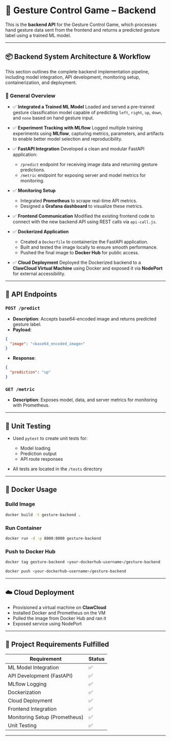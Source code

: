 # 🧠 Gesture Control Game – Backend

This is the **backend API** for the Gesture Control Game, which processes hand gesture data sent from the frontend and returns a predicted gesture label using a trained ML model.

---

## 📦 Backend System Architecture & Workflow

This section outlines the complete backend implementation pipeline, including model integration, API development, monitoring setup, containerization, and deployment.

### 🔄 General Overview

* ✅ **Integrated a Trained ML Model**
  Loaded and served a pre-trained gesture classification model capable of predicting `left`, `right`, `up`, `down`, and `none` based on hand gesture input.

* ✅ **Experiment Tracking with MLflow**
  Logged multiple training experiments using **MLflow**, capturing metrics, parameters, and artifacts to enable better model selection and reproducibility.

* ✅ **FastAPI Integration**
  Developed a clean and modular FastAPI application:

  * `/predict` endpoint for receiving image data and returning gesture predictions.
  * `/metric` endpoint for exposing server and model metrics for monitoring.

* ✅ **Monitoring Setup**

  * Integrated **Prometheus** to scrape real-time API metrics.
  * Designed a **Grafana dashboard** to visualize these metrics.

* ✅ **Frontend Communication**
  Modified the existing frontend code to connect with the new backend API using REST calls via `api-call.js`.

* ✅ **Dockerized Application**

  * Created a `Dockerfile` to containerize the FastAPI application.
  * Built and tested the image locally to ensure smooth performance.
  * Pushed the final image to **Docker Hub** for public access.

* ✅ **Cloud Deployment**
  Deployed the Dockerized backend to a **ClawCloud Virtual Machine** using Docker and exposed it via **NodePort** for external accessibility.

---

## 🔬 API Endpoints

### `POST /predict`

* **Description**: Accepts base64-encoded image and returns predicted gesture label.
* **Payload**:

```json
{
  "image": "<base64_encoded_image>"
}
```

* **Response**:

```json
{
  "prediction": "up"
}
```

### `GET /metric`

* **Description**: Exposes model, data, and server metrics for monitoring with Prometheus.

---


## 🧪 Unit Testing

* Used `pytest` to create unit tests for:

  * Model loading
  * Prediction output
  * API route responses
* All tests are located in the `/tests` directory

---

## 🐳 Docker Usage

### Build Image

```bash
docker build -t gesture-backend .
```

### Run Container

```bash
docker run -d -p 8000:8000 gesture-backend
```

### Push to Docker Hub

```bash
docker tag gesture-backend <your-dockerhub-username>/gesture-backend

docker push <your-dockerhub-username>/gesture-backend
```

---

## ☁️ Cloud Deployment

* Provisioned a virtual machine on **ClawCloud**
* Installed Docker and Prometheus on the VM
* Pulled the image from Docker Hub and ran it
* Exposed service using NodePort

---

## 🚀 Project Requirements Fulfilled

| Requirement                   | Status     |
| ----------------------------- | ---------- |
| ML Model Integration          | ✅          |
| API Development (FastAPI)     | ✅          |
| MLflow Logging                | ✅          |
| Dockerization                 | ✅          |
| Cloud Deployment              | ✅          |
| Frontend Integration          | ✅          |
| Monitoring Setup (Prometheus) | ✅          |
| Unit Testing                  | ✅          |

---

